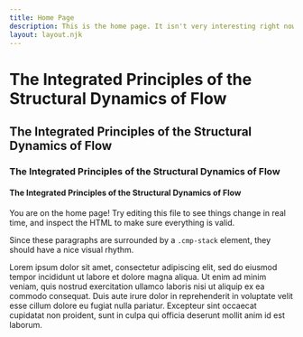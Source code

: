 ```yaml
---
title: Home Page
description: This is the home page. It isn't very interesting right now.
layout: layout.njk
---
```


# The Integrated Principles of the Structural Dynamics of Flow

## The Integrated Principles of the Structural Dynamics of Flow

### The Integrated Principles of the Structural Dynamics of Flow

#### The Integrated Principles of the Structural Dynamics of Flow

<div class="cmp-stack">

You are on the home page! Try editing this file to see things change in real time, and inspect the HTML to make sure everything is valid.

Since these paragraphs are surrounded by a `.cmp-stack` element, they should have a nice visual rhythm.

Lorem ipsum dolor sit amet, consectetur adipiscing elit, sed do eiusmod tempor incididunt ut labore et dolore magna aliqua. Ut enim ad minim veniam, quis nostrud exercitation ullamco laboris nisi ut aliquip ex ea commodo consequat. Duis aute irure dolor in reprehenderit in voluptate velit esse cillum dolore eu fugiat nulla pariatur. Excepteur sint occaecat cupidatat non proident, sunt in culpa qui officia deserunt mollit anim id est laborum.

</div>
